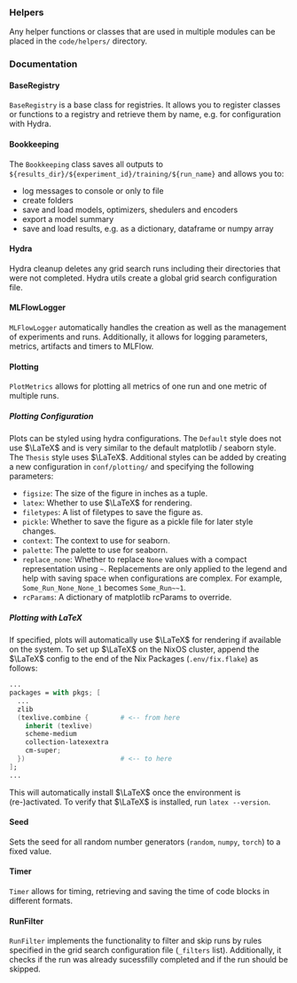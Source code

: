 ### Helpers

Any helper functions or classes that are used in multiple modules can be placed in the `code/helpers/` directory.

### Documentation

#### BaseRegistry

`BaseRegistry` is a base class for registries. It allows you to register classes or functions to a registry and retrieve them by name, e.g. for configuration with Hydra.

#### Bookkeeping

The `Bookkeeping` class saves all outputs to `${results_dir}/${experiment_id}/training/${run_name}` and allows you to:

- log messages to console or only to file
- create folders
- save and load models, optimizers, shedulers and encoders
- export a model summary
- save and load results, e.g. as a dictionary, dataframe or numpy array

#### Hydra

Hydra cleanup deletes any grid search runs including their directories that were not completed.
Hydra utils create a global grid search configuration file.

#### MLFlowLogger

`MLFlowLogger` automatically handles the creation as well as the management of experiments and runs.
Additionally, it allows for logging parameters, metrics, artifacts and timers to MLFlow.

#### Plotting

`PlotMetrics` allows for plotting all metrics of one run and one metric of multiple runs.

##### Plotting Configuration

Plots can be styled using hydra configurations.
The `Default` style does not use $\LaTeX$ and is very similar to the default matplotlib / seaborn style.
The `Thesis` style uses $\LaTeX$.
Additional styles can be added by creating a new configuration in `conf/plotting/` and specifying the following parameters:

- `figsize`: The size of the figure in inches as a tuple.
- `latex`: Whether to use $\LaTeX$ for rendering.
- `filetypes`: A list of filetypes to save the figure as.
- `pickle`: Whether to save the figure as a pickle file for later style changes.
- `context`: The context to use for seaborn.
- `palette`: The palette to use for seaborn.
- `replace_none`: Whether to replace `None` values with a compact representation using `~`. Replacements are only applied to the legend and help with saving space when configurations are complex. For example, `Some_Run_None_None_1` becomes `Some_Run~~1`.
- `rcParams`: A dictionary of matplotlib rcParams to override.

##### Plotting with LaTeX

If specified, plots will automatically use $\LaTeX$ for rendering if available on the system.
To set up $\LaTeX$ on the NixOS cluster, append the $\LaTeX$ config to the end of the Nix Packages (`.env/fix.flake`) as follows:

```nix
...
packages = with pkgs; [
  ...
  zlib
  (texlive.combine {        # <-- from here
    inherit (texlive)
    scheme-medium
    collection-latexextra
    cm-super;
  })                        # <-- to here
];
...
```

This will automatically install $\LaTeX$ once the environment is (re-)activated. To verify that $\LaTeX$ is installed, run `latex --version`.

#### Seed

Sets the seed for all random number generators (`random`, `numpy`, `torch`) to a fixed value.

#### Timer

`Timer` allows for timing, retrieving and saving the time of code blocks in different formats.

#### RunFilter

`RunFilter` implements the functionality to filter and skip runs by rules specified in the grid search configuration file (`_filters` list).
Additionally, it checks if the run was already sucessfilly completed and if the run should be skipped.
